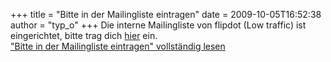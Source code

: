 +++
title = "Bitte in der Mailingliste eintragen"
date = 2009-10-05T16:52:38
author = "typ_o"
+++
Die interne Mailingliste von flipdot (Low traffic) ist eingerichtet,
bitte trag dich
[hier](http://flipdot.org/blog/index.php?/pages/contactform.html) ein.  
["Bitte in der Mailingliste eintragen" vollständig
lesen](https://flipdot.org/blog/archives/28-Bitte-in-der-Mailingliste-eintragen.html#extended)

